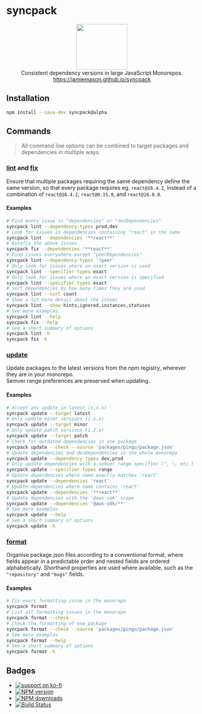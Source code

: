 # syncpack

<p align="center">
  <img src="https://jamiemason.github.io/syncpack/logo.svg" width="134" height="120" alt="">
  <br>Consistent dependency versions in large JavaScript Monorepos.
  <br><a href="https://jamiemason.github.io/syncpack">https://jamiemason.github.io/syncpack</a>
</p>

## Installation

```bash
npm install --save-dev syncpack@alpha
```

## Commands

> All command line options can be combined to target packages and dependencies in multiple ways.

### [lint](https://jamiemason.github.io/syncpack/command/lint) and [fix](https://jamiemason.github.io/syncpack/command/fix)

Ensure that multiple packages requiring the same dependency define the same version, so that every package requires eg. `react@16.4.2`, instead of a combination of `react@16.4.2`, `react@0.15.9`, and `react@16.0.0`.

#### Examples

```bash
# Find every issue in "dependencies" or "devDependencies"
syncpack lint --dependency-types prod,dev
# Look for issues in dependencies containing "react" in the name
syncpack lint --dependencies '**react**'
# Autofix the above issues
syncpack fix --dependencies '**react**'
# Find issues everywhere except "peerDependencies"
syncpack lint --dependency-types '!peer'
# Only look for issues where an exact version is used
syncpack lint --specifier-types exact
# Only look for issues where an exact version is specified
syncpack lint --specifier-types exact
# Sort dependencies by how many times they are used
syncpack lint --sort count
# Show a lot more detail about the issues
syncpack lint --show hints,ignored,instances,statuses
# See more examples
syncpack lint --help
syncpack fix --help
# See a short summary of options
syncpack lint -h
syncpack fix -h
```

### [update](https://jamiemason.github.io/syncpack/command/update)

Update packages to the latest versions from the npm registry, wherever they are in your monorepo.<br/>Semver range preferences are preserved when updating.

#### Examples

```bash
# Accept any update in latest (x.x.x)
syncpack update --target latest
# Only update minor versions (1.x.x)
syncpack update --target minor
# Only update patch versions (1.2.x)
syncpack update --target patch
# Check for outdated dependencies in one package
syncpack update --check --source 'packages/pingu/package.json'
# Update dependencies and devDependencies in the whole monorepo
syncpack update --dependency-types dev,prod
# Only update dependencies with a semver range specifier (^, ~, etc.)
syncpack update --specifier-types range
# Update dependencies where name exactly matches 'react'
syncpack update --dependencies 'react'
# Update dependencies where name contains 'react'
syncpack update --dependencies '**react**'
# Update dependencies with the '@aws-sdk' scope
syncpack update --dependencies '@aws-sdk/**'
# See more examples
syncpack update --help
# See a short summary of options
syncpack update -h
```

### [format](https://jamiemason.github.io/syncpack/command/format)

Organise package.json files according to a conventional format, where fields appear in a predictable order and nested fields are ordered alphabetically. Shorthand properties are used where available, such as the `"repository"` and `"bugs"` fields.

#### Examples

```bash
# Fix every formatting issue in the monorepo
syncpack format
# List all formatting issues in the monorepo
syncpack format --check
# Check the formatting of one package
syncpack format --check --source 'packages/pingu/package.json'
# See more examples
syncpack format --help
# See a short summary of options
syncpack format -h
```

## Badges

- [![support on ko-fi](https://ko-fi.com/img/githubbutton_sm.svg)](https://ko-fi.com/C0C4PY4P)
- [![NPM version](http://img.shields.io/npm/v/syncpack.svg?style=flat-square)](https://www.npmjs.com/package/syncpack)
- [![NPM downloads](http://img.shields.io/npm/dm/syncpack.svg?style=flat-square)](https://www.npmjs.com/package/syncpack)
- [![Build Status](https://img.shields.io/github/actions/workflow/status/JamieMason/syncpack/ci.yaml?branch=main)](https://github.com/JamieMason/syncpack/actions)
